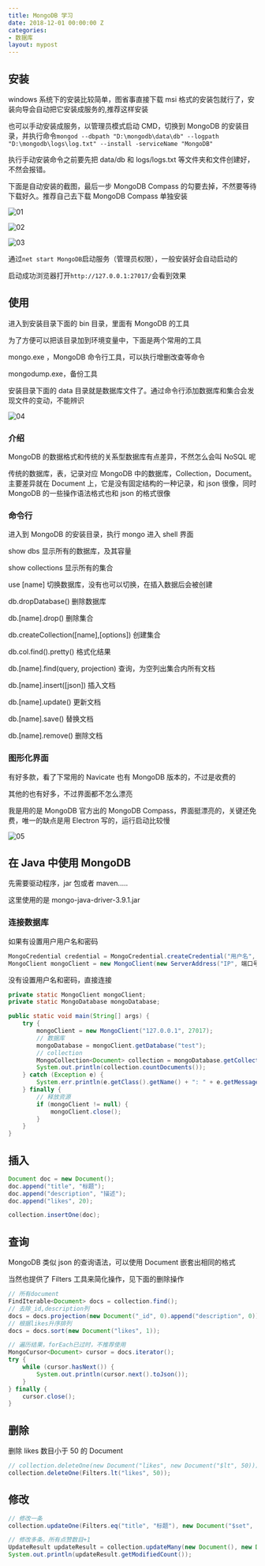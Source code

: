 ```yaml
---
title: MongoDB 学习
date: 2018-12-01 00:00:00 Z
categories:
- 数据库
layout: mypost
---
```


## 安装

windows 系统下的安装比较简单，图省事直接下载 msi 格式的安装包就行了，安装向导会自动把它安装成服务的,推荐这样安装

也可以手动安装成服务，以管理员模式启动 CMD，切换到 MongoDB 的安装目录，并执行命令`mongod --dbpath "D:\mongodb\data\db" --logpath "D:\mongodb\logs\log.txt" --install -serviceName "MongoDB"`

执行手动安装命令之前要先把 data/db 和 logs/logs.txt 等文件夹和文件创建好，不然会报错。

下面是自动安装的截图，最后一步 MongoDB Compass 的勾要去掉，不然要等待下载好久。推荐自己去下载 MongoDB Compass 单独安装

![01](m-01.png)

![02](m-02.png)

![03](m-03.png)

通过`net start MongoDB`启动服务（管理员权限），一般安装好会自动启动的

启动成功浏览器打开`http://127.0.0.1:27017/`会看到效果

## 使用

进入到安装目录下面的 bin 目录，里面有 MongoDB 的工具

为了方便可以把该目录加到环境变量中，下面是两个常用的工具

mongo.exe ，MongoDB 命令行工具，可以执行增删改查等命令

mongodump.exe，备份工具

安装目录下面的 data 目录就是数据库文件了。通过命令行添加数据库和集合会发现文件的变动，不能辨识

![04](m-04.png)

### 介绍

MongoDB 的数据格式和传统的关系型数据库有点差异，不然怎么会叫 NoSQL 呢

传统的数据库，表，记录对应 MongoDB 中的数据库，Collection，Document。主要差异就在 Document 上，它是没有固定结构的一种记录，和 json 很像，同时 MongoDB 的一些操作语法格式也和 json 的格式很像

### 命令行

进入到 MongoDB 的安装目录，执行 mongo 进入 shell 界面

show dbs 显示所有的数据库，及其容量

show collections 显示所有的集合

use [name] 切换数据库，没有也可以切换，在插入数据后会被创建

db.dropDatabase() 删除数据库

db.[name].drop() 删除集合

db.createCollection([name],[options]) 创建集合

db.col.find().pretty() 格式化结果

db.[name].find(query, projection) 查询，为空列出集合内所有文档

db.[name].insert([json]) 插入文档

db.[name].update() 更新文档

db.[name].save() 替换文档

db.[name].remove() 删除文档

### 图形化界面

有好多款，看了下常用的 Navicate 也有 MongoDB 版本的，不过是收费的

其他的也有好多，不过界面都不怎么漂亮

我是用的是 MongoDB 官方出的 MongoDB Compass，界面挺漂亮的，关键还免费，唯一的缺点是用 Electron 写的，运行启动比较慢

![05](m-05.png)

## 在 Java 中使用 MongoDB

先需要驱动程序，jar 包或者 maven.....

这里使用的是 mongo-java-driver-3.9.1.jar

### 连接数据库

如果有设置用户用户名和密码

```java
MongoCredential credential = MongoCredential.createCredential("用户名", "数据库名称", "密码".toCharArray());
MongoClient mongoClient = new MongoClient(new ServerAddress("IP", 端口号), Arrays.asList(credential));
```

没有设置用户名和密码，直接连接

```java
private static MongoClient mongoClient;
private static MongoDatabase mongoDatabase;

public static void main(String[] args) {
    try {
        mongoClient = new MongoClient("127.0.0.1", 27017);
        // 数据库
        mongoDatabase = mongoClient.getDatabase("test");
        // collection
        MongoCollection<Document> collection = mongoDatabase.getCollection("col");
        System.out.println(collection.countDocuments());
    } catch (Exception e) {
        System.err.println(e.getClass().getName() + ": " + e.getMessage());
    } finally {
        // 释放资源
        if (mongoClient != null) {
            mongoClient.close();
        }
    }
}
```

## 插入

```java
Document doc = new Document();
doc.append("title", "标题");
doc.append("description", "描述");
doc.append("likes", 20);

collection.insertOne(doc);
```

## 查询

MongoDB 类似 json 的查询语法，可以使用 Document 嵌套出相同的格式

当然也提供了 Filters 工具来简化操作，见下面的删除操作

```java
// 所有document
FindIterable<Document> docs = collection.find();
// 去除_id,description列
docs = docs.projection(new Document("_id", 0).append("description", 0));
// 根据likes升序排列
docs = docs.sort(new Document("likes", 1));

// 遍历结果，forEach已过时，不推荐使用
MongoCursor<Document> cursor = docs.iterator();
try {
    while (cursor.hasNext()) {
        System.out.println(cursor.next().toJson());
    }
} finally {
    cursor.close();
}
```

## 删除

删除 likes 数目小于 50 的 Document

```java
// collection.deleteOne(new Document("likes", new Document("$lt", 50)));
collection.deleteOne(Filters.lt("likes", 50));
```

## 修改

```java
// 修改一条
collection.updateOne(Filters.eq("title", "标题"), new Document("$set", new Document("title", "新标题")));

// 修改多条，所有点赞数目+1
UpdateResult updateResult = collection.updateMany(new Document(), new Document("$inc", new Document("likes", 1)));
System.out.println(updateResult.getModifiedCount());

```
